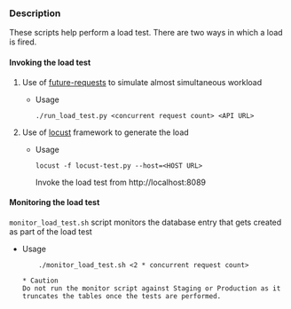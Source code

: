 ### Description
These scripts help perform a load test. There are two ways in which a load is fired.

#### Invoking the load test
1. Use of [future-requests](https://pypi.python.org/pypi/requests-futures/0.9.0) to simulate almost simultaneous workload
    - Usage
        ```
        ./run_load_test.py <concurrent request count> <API URL>
        ```

2. Use of [locust](http://locust.io) framework to generate the load
    - Usage
        ```
        locust -f locust-test.py --host=<HOST URL>
        ```
        Invoke the load test from http://localhost:8089


#### Monitoring the load test
`monitor_load_test.sh` script monitors the database entry that gets created as part of the load test
- Usage
    ```
        ./monitor_load_test.sh <2 * concurrent request count>

    * Caution
    Do not run the monitor script against Staging or Production as it truncates the tables once the tests are performed.
    ```
